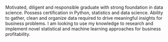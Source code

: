 Motivated, diligent and responsible graduate with strong foundation in
data science. Possess certification in Python, statistics and data science.
Ability to gather, clean and organize data required to drive meaningful insights
for business problems. I am looking to use my knowledge to research and
implement novel statistical and machine learning approaches for business
profitability.
